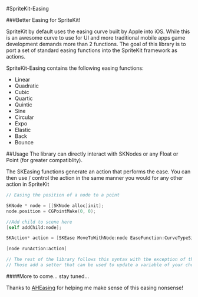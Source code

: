 #SpriteKit-Easing

###Better Easing for SpriteKit!

SpriteKit by default uses the easing curve built by Apple into iOS. While this is an awesome curve to use for UI and more traditional mobile apps game development demands more than 2 functions. The goal of this library is to port a set of standard easing functions into the SpriteKit framework as actions.

SpriteKit-Easing contains the following easing functions:

* Linear 
* Quadratic 
* Cubic 
* Quartic 
* Quintic 
* Sine 
* Circular 
* Expo 
* Elastic 
* Back 
* Bounce 

##Usage
The library can directly interact with SKNodes or any Float or Point (for greater compatiblity).

The SKEasing functions generate an action that performs the ease. You can then use / control the action in the same manner you would for any other action in SpriteKit

```Objective-C
// Easing the position of a node to a point

SKNode * node = [[SKNode alloc]init];
node.position = CGPointMake(0, 0);

//Add child to scene here
[self addChild:node];

SKAction* action = [SKEase MoveToWithNode:node EaseFunction:CurveTypeSine Mode:EaseIn Time:.5f ToVector:CGVectorMake(100, 100)];

[node runAction:action]

// The rest of the library follows this syntax with the exception of the Float and Point
// Those add a setter that can be used to update a variable of your choice as the action updates
```

####More to come... stay tuned...

Thanks to [AHEasing](https://github.com/warrenm/AHEasing) for helping me make sense of this easing nonsense!
